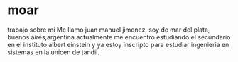 # moar
trabajo  sobre mi
Me llamo juan manuel jimenez, soy de mar del plata, buenos aires,argentina.actualmente me encuentro estudiando el secundario en el instituto albert einstein y ya estoy inscripto para estudiar ingenieria en sistemas en la unicen de tandil.
